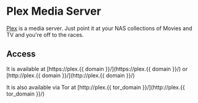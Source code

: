 # Plex Media Server

[Plex](https://plex.tv/) is a media server. Just point it at your NAS collections of Movies and TV and you're off to the races.

## Access

It is available at [https://plex.{{ domain }}/](https://plex.{{ domain }}/) or [http://plex.{{ domain }}/](http://plex.{{ domain }}/)

It is also available via Tor at [http://plex.{{ tor_domain }}/](http://plex.{{ tor_domain }}/)